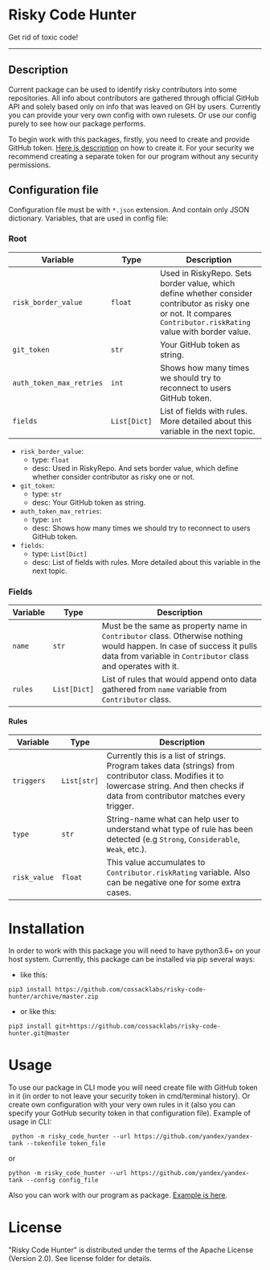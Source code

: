 # Risky Code Hunter
Get rid of toxic code!

---

## Description
Current package can be used to identify risky contributors 
into some repositories. All info about contributors are
gathered through official GitHub API and solely based only
on info that was leaved on GH by users. Currently you can 
provide your very own config with own rulesets. Or use our
config purely to see how our package performs.

To begin work with this packages, firstly, you need to create
and provide GitHub token. 
[Here is description](https://docs.github.com/en/authentication/keeping-your-account-and-data-secure/creating-a-personal-access-token)
on how to create it. For your security we recommend creating 
a separate token for our program without any security
permissions. 

## Configuration file
Configuration file must be with `*.json` extension. And contain
only JSON dictionary.
Variables, that are used in config file:
### Root
| Variable                 | Type         | Description                                                                                                                                                        | 
|--------------------------|--------------|--------------------------------------------------------------------------------------------------------------------------------------------------------------------|
| `risk_border_value`      | `float`      | Used in RiskyRepo. Sets border value, which define whether consider contributor as risky one or not. It compares `Contributor.riskRating` value with border value. |
| `git_token`              | `str`        | Your GitHub token as string.                                                                                                                                       |
| `auth_token_max_retries` | `int`        | Shows how many times we should try to reconnect to users GitHub token.                                                                                             |
| `fields`                 | `List[Dict]` | List of fields with rules. More detailed about this variable in the next topic.                                                                                    |


- `risk_border_value`: 
  - type: `float`
  - desc: Used in RiskyRepo. And sets border value, which define
whether consider contributor as risky one or not.
- `git_token`:
  - type: `str`
  - desc: Your GitHub token as string.
- `auth_token_max_retries`:
  - type: `int`
  - desc: Shows how many times we should try to reconnect to users 
GitHub token. 
- `fields`:
  - type: `List[Dict]`
  - desc: List of fields with rules. More detailed about this
variable in the next topic.

### Fields
| Variable | Type         | Description                                                                                                                                                                           | 
|----------|--------------|---------------------------------------------------------------------------------------------------------------------------------------------------------------------------------------|
| `name`   | `str`        | Must be the same as property name in `Contributor` class. Otherwise nothing would happen. In case of success it pulls data from variable in `Contributor` class and operates with it. |
| `rules`  | `List[Dict]` | List of rules that would append onto data gathered from `name` variable from `Contributor` class.                                                                                     |
#### Rules
| Variable     | Type        | Description                                                                                                                                                                               | 
|--------------|-------------|-------------------------------------------------------------------------------------------------------------------------------------------------------------------------------------------|
| `triggers`   | `List[str]` | Currently this is a list of strings. Program takes data (strings) from contributor class. Modifies it to lowercase string. And then checks if data from contributor matches every trigger. |
| `type`       | `str`       | String-name what can help user to understand what type of rule has been detected (e.g `Strong`, `Considerable`, `Weak`, etc.).                                                            |
| `risk_value` | `float`     | This value accumulates to `Contributor.riskRating` variable. Also can be negative one for some extra cases.                                                                               |

# Installation

In order to work with this package you will need to have python3.6+ on your host system.
Currently, this package can be installed via pip several ways:
- like this:
```
pip3 install https://github.com/cossacklabs/risky-code-hunter/archive/master.zip 
```
- or like this:
```
pip3 install git+https://github.com/cossacklabs/risky-code-hunter.git@master 
```

# Usage
To use our package in CLI mode you will need create file 
with GitHub token in it (in order to not leave your security
token in cmd/terminal history). Or create own configuration
with your very own rules in it (also you can specify your 
GotHub security token in that configuration file).
Example of usage in CLI:
```
 python -m risky_code_hunter --url https://github.com/yandex/yandex-tank --tokenfile token_file
```
or
```
python -m risky_code_hunter --url https://github.com/yandex/yandex-tank --config config_file
```

Also you can work with our program as package. [Example is here](https://github.com/cossacklabs/risky-code-hunter/examples/example.py).

# License
"Risky Code Hunter" is distributed under the terms of the Apache License (Version 2.0). See license folder for details.